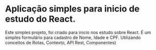 # Aplicação simples para inicio de estudo do React. 

Este simples projeto, foi criado para inicio nos estudo sobre React. É um simples formulário para cadastro de Nome, Idade e CPF. Utilizando conceitos de Rotas, Contexto, API Rest, Componentes) 
